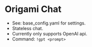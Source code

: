 # Origami Chat
- See: base_config.yaml for settings. 
- Stateless chat.
- Currently only supports OpenAI api.
- Command: `!gpt <prompt>`

